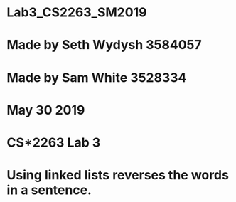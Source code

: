 # Lab3_CS2263_SM2019
# Made by Seth Wydysh 3584057
# Made by Sam White 3528334
# May 30 2019
# CS*2263 Lab 3
# Using linked lists reverses the words in a sentence.
